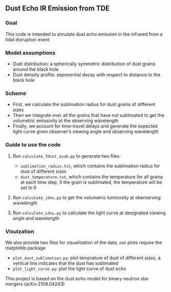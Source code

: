 ## Dust Echo IR Emission from TDE

### Goal 
This code is intended to simulate dust echo emission in the infrared from a tidal disruption event

### Model assumptions
- Dust distribution: a spherically symmetric distribution of dust grains around the black hole
- Dust density profile: exponential decay with respect to distance to the black hole


### Scheme 
- First, we calculate the sublimation radius for dust grains of different sizes
- Then we integrate over all the grains that have not sublimated to get the volumetric emissivity at the observing wavelength
- Finally, we account for time-travel delays and generate the expected light curve given observer’s viewing angle and observing wavelength

### Guide to use the code
1. Run `calculate_Tdust_asub.py` to generate two files: 
    - `sublimation_radius.txt`, which contains the sublimation radius for dust of different sizes
    -  `dust_temperature.txt`, which contains the temperature for all grains at each time step, if the grain is sublimated, the temperature will be set to 0

2. Run `calculate_jdnu.py` to get the volumetric luminosity at oberserving wavelength
3. Run `calculate_Ldnu.py` to calculate the light curve at designated viewing angle and wavelength

### Visulzation 
We also provide two files for visualization of the data, our plots require the matplotlib package
- `plot_dust_sublimation.py`: plot temprature of dust of different sizes, a vertical line indicates that the dust has sublimated
- `plot_light_curve.py`: plot the light curve of dust echo

This project is based on the dust echo model for binary neutron star mergers (arXiv:2108.04243)